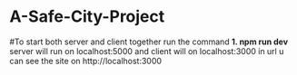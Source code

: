 # A-Safe-City-Project
#To start both server and client together
run the command 
**1. npm run dev**
server will run on localhost:5000 and client will on localhost:3000
in url u can see the site on http://localhost:3000
